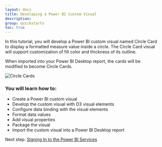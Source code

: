 ```yaml
---
layout: docs
title: Developing a Power BI Custom Visual
description: 
group: quickstarts
toc: true
---
```


In this tutorial, you will develop a Power BI custom visual named Circle Card to display a formatted measure value inside a circle. The Circle Card visual will support customization of fill color and thickness of its outline.

When imported into your Power BI Desktop report, the cards will be modified to become Circle Cards.

![Circle Cards](../images/circle-cards.png)

### You will learn how to:
* Create a Power BI custom visual
* Develop the custom visual with D3 visual elements
* Configure data binding with the visual elements
* Format data values
* Add visual properties
* Package the visual
* Import the custom visual into a Power BI Desktop report

Next step: [Signing In to the Power BI Services](../signing-in-to-the-power-bi-service/)
